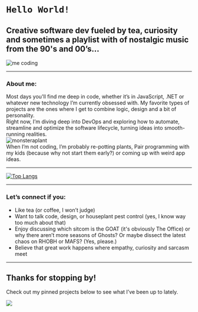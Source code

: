 # **`Hello World!`**  
## Creative software dev fueled by tea, curiosity and sometimes a playlist with of nostalgic music from the 90's and 00’s...  
![me coding](https://media1.giphy.com/media/v1.Y2lkPTc5MGI3NjExOW1udXZiMmFsNmIyZXdwbGludXh5aDl5d29hcmNodG40OXc4b2FpZiZlcD12MV9pbnRlcm5hbF9naWZfYnlfaWQmY3Q9Zw/7NoNw4pMNTvgc/giphy.gif)

---

### About me:  
Most days you'll find me deep in code, whether it’s in JavaScript, .NET or whatever new technology I’m currently obsessed with. My favorite types of projects are the ones where I get to combine logic, design and a bit of personality.  
Right now, I’m diving deep into DevOps and exploring how to automate, streamline and optimize the software lifecycle, turning ideas into smooth-running realities.  
![monsteraplant](https://media1.giphy.com/media/v1.Y2lkPTc5MGI3NjExMHh5bnVkdnduZjlpcWZkeG1wN3lxeGhrcWJucnZ1YTF0aHpqNTh5bCZlcD12MV9pbnRlcm5hbF9naWZfYnlfaWQmY3Q9cw/OpiQeOdo3CmHsa4QXn/giphy.gif)  
When I’m not coding, I’m probably re-potting plants, Pair programming with my kids (because why not start them early?) or coming up with weird app ideas.

---

[![Top Langs](https://github-readme-stats.vercel.app/api/top-langs/?username=TantBella)](https://github.com/TantBella/github-readme-stats)

---

### Let’s connect if you:
- Like tea (or coffee, I won’t judge)
- Want to talk code, design, or houseplant pest control (yes, I know way too much about that)  
- Enjoy discussing which sitcom is the GOAT (it's obviously The Office) or why there aren’t more seasons of Ghosts? Or maybe dissect the latest chaos on RHOBH or MAFS? (Yes, please.)  
- Believe that great work happens where empathy, curiosity and sarcasm meet

---

## Thanks for stopping by!
Check out my pinned projects below to see what I’ve been up to lately.  


 ![](https://komarev.com/ghpvc/?username=TantBella&style=for-the-badge&label=Visitors&color=E3D7B8)
